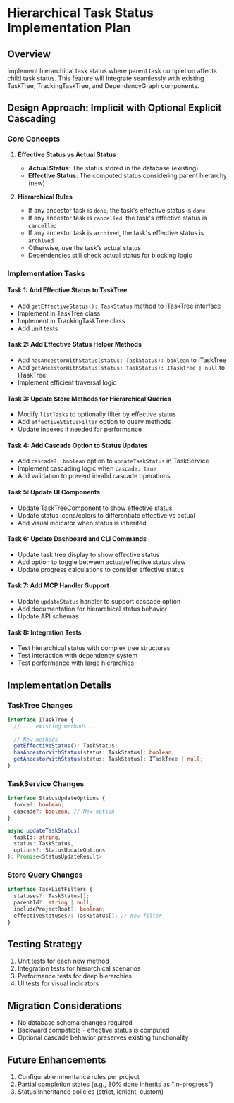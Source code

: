 # Hierarchical Task Status Implementation Plan

## Overview
Implement hierarchical task status where parent task completion affects child task status. This feature will integrate seamlessly with existing TaskTree, TrackingTaskTree, and DependencyGraph components.

## Design Approach: Implicit with Optional Explicit Cascading

### Core Concepts

1. **Effective Status vs Actual Status**
   - **Actual Status**: The status stored in the database (existing)
   - **Effective Status**: The computed status considering parent hierarchy (new)

2. **Hierarchical Rules**
   - If any ancestor task is `done`, the task's effective status is `done`
   - If any ancestor task is `cancelled`, the task's effective status is `cancelled`
   - If any ancestor task is `archived`, the task's effective status is `archived`
   - Otherwise, use the task's actual status
   - Dependencies still check actual status for blocking logic

### Implementation Tasks

#### Task 1: Add Effective Status to TaskTree
- Add `getEffectiveStatus(): TaskStatus` method to ITaskTree interface
- Implement in TaskTree class
- Implement in TrackingTaskTree class
- Add unit tests

#### Task 2: Add Effective Status Helper Methods
- Add `hasAncestorWithStatus(status: TaskStatus): boolean` to ITaskTree
- Add `getAncestorWithStatus(status: TaskStatus): ITaskTree | null` to ITaskTree
- Implement efficient traversal logic

#### Task 3: Update Store Methods for Hierarchical Queries
- Modify `listTasks` to optionally filter by effective status
- Add `effectiveStatusFilter` option to query methods
- Update indexes if needed for performance

#### Task 4: Add Cascade Option to Status Updates
- Add `cascade?: boolean` option to `updateTaskStatus` in TaskService
- Implement cascading logic when `cascade: true`
- Add validation to prevent invalid cascade operations

#### Task 5: Update UI Components
- Update TaskTreeComponent to show effective status
- Update status icons/colors to differentiate effective vs actual
- Add visual indicator when status is inherited

#### Task 6: Update Dashboard and CLI Commands
- Update task tree display to show effective status
- Add option to toggle between actual/effective status view
- Update progress calculations to consider effective status

#### Task 7: Add MCP Handler Support
- Update `updateStatus` handler to support cascade option
- Add documentation for hierarchical status behavior
- Update API schemas

#### Task 8: Integration Tests
- Test hierarchical status with complex tree structures
- Test interaction with dependency system
- Test performance with large hierarchies

## Implementation Details

### TaskTree Changes

```typescript
interface ITaskTree {
  // ... existing methods ...
  
  // New methods
  getEffectiveStatus(): TaskStatus;
  hasAncestorWithStatus(status: TaskStatus): boolean;
  getAncestorWithStatus(status: TaskStatus): ITaskTree | null;
}
```

### TaskService Changes

```typescript
interface StatusUpdateOptions {
  force?: boolean;
  cascade?: boolean; // New option
}

async updateTaskStatus(
  taskId: string,
  status: TaskStatus,
  options?: StatusUpdateOptions
): Promise<StatusUpdateResult>
```

### Store Query Changes

```typescript
interface TaskListFilters {
  statuses?: TaskStatus[];
  parentId?: string | null;
  includeProjectRoot?: boolean;
  effectiveStatuses?: TaskStatus[]; // New filter
}
```

## Testing Strategy

1. Unit tests for each new method
2. Integration tests for hierarchical scenarios
3. Performance tests for deep hierarchies
4. UI tests for visual indicators

## Migration Considerations

- No database schema changes required
- Backward compatible - effective status is computed
- Optional cascade behavior preserves existing functionality

## Future Enhancements

1. Configurable inheritance rules per project
2. Partial completion states (e.g., 80% done inherits as "in-progress")
3. Status inheritance policies (strict, lenient, custom) 